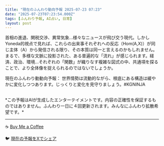```yaml
---
title: "現在のふんわり動向予報 2025-07-23 07:23"
date: "2025-07-23T07:23:54.000Z"
tags: [ふんわり予報, AI占い, 日常]
layout: post
---
```


首相の進退、関税交渉、異常気象…様々なニュースが飛び交う現代。しかしYoneda的視点で見れば、これらの出来事それぞれへの反応（Hom(A,X)）が同じ主体（A）から発信される限り、その本質は同一と言えるのかもしれません。まるで、多様な文脈に投影された、ある普遍的な「流れ」が感じられます。経済、政治、環境…それぞれの「関数」が織りなす複雑な図式の中、共通項を探ることで、より全体像を捉えられるのではないでしょうか。

現在のふんわり動動向予報：
世界情勢は流動的ながら、根底にある構造は緩やかに変化しつつあります。じっくりと変化を見守りましょう。#KGNINJA

<br>
*この予報はAIが生成したエンターテイメントです。内容の正確性を保証するものではありません。ふんわり一日に４回更新されます。みんなにふんわり拡散希望です。*

---
☕️ [Buy Me a Coffee](https://www.buymeacoffee.com/kgninja)

🐦 [現在の予報をXでシェア](https://twitter.com/intent/tweet?text=%E7%8F%BE%E5%9C%A8%E3%81%AE%E3%81%B5%E3%82%93%E3%82%8F%E3%82%8A%E4%BA%88%E5%A0%B1%3A%20%E3%80%8C%E9%A6%96%E7%9B%B8%E3%81%AE%E9%80%B2%E9%80%80%E3%80%81%E9%96%A2%E7%A8%8E%E4%BA%A4%E6%B8%89%E3%80%81%E7%95%B0%E5%B8%B8%E6%B0%97%E8%B1%A1%E2%80%A6%E6%A7%98%E3%80%85%E3%81%AA%E3%83%8B%E3%83%A5%E3%83%BC%E3%82%B9%E3%81%8C%E9%A3%9B%E3%81%B3%E4%BA%A4%E3%81%86%E7%8F%BE%E4%BB%A3%E3%80%82%E3%80%8D%23KGNINJA%20%E7%B6%9A%E3%81%8D%E3%81%AF%E3%83%96%E3%83%AD%E3%82%B0%E3%81%A7%EF%BC%81%F0%9F%91%87&url=https%3A%2F%2Fkg-ninja.github.io%2FFunwariyoso%2F)

